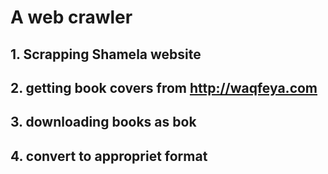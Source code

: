 # A web crawler 

## 1. Scrapping Shamela website

## 2. getting book covers from http://waqfeya.com

## 3. downloading books as bok

## 4. convert to appropriet format

